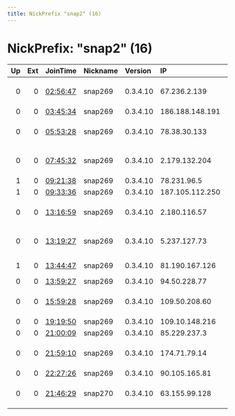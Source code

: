 ```yaml
---
title: NickPrefix "snap2" (16)
---
```


# NickPrefix: "snap2" (16)

|   Up |   Ext | JoinTime                                                                                            | Nickname   | Version   | IP              | AS                                 | CC   |   ORp |   Dirp | OS    | Contact   |   eFamMembers |
|-----:|------:|:----------------------------------------------------------------------------------------------------|:-----------|:----------|:----------------|:-----------------------------------|:-----|------:|-------:|:------|:----------|--------------:|
|    0 |     0 | [02:56:47](https://metrics.torproject.org/rs.html#details/D29EE3254082C7CA08113B67BB3A6946B3EB3C87) | snap269    | 0.3.4.10  | 67.236.2.139    | CenturyLink Communications, LLC    | us   | 46303 |      0 | Linux | None      |             1 |
|    0 |     0 | [03:45:34](https://metrics.torproject.org/rs.html#details/6C69F3BA5F4E16AAE86F0D65407810E70FC9B544) | snap269    | 0.3.4.10  | 186.188.148.191 | Cable Onda                         | pa   | 33365 |      0 | Linux | None      |             1 |
|    0 |     0 | [05:53:28](https://metrics.torproject.org/rs.html#details/E2D4B57B967B5E0FBFA135D0BF5AFB7CB6966AC4) | snap269    | 0.3.4.10  | 78.38.30.133    | Iran Telecommunication Company PJS | ir   | 36329 |      0 | Linux | None      |             1 |
|    0 |     0 | [07:45:32](https://metrics.torproject.org/rs.html#details/B404BA1ACC4761681EB0FE98E385EEA1FD0895F9) | snap269    | 0.3.4.10  | 2.179.132.204   | Iran Telecommunication Company PJS | ir   | 34119 |      0 | Linux | None      |             1 |
|    1 |     0 | [09:21:38](https://metrics.torproject.org/rs.html#details/F8AB3D5495230711D645E498FC20FE948C6D637C) | snap269    | 0.3.4.10  | 78.231.96.5     | Free SAS                           | fr   | 39299 |      0 | Linux | None      |             1 |
|    1 |     0 | [09:33:36](https://metrics.torproject.org/rs.html#details/DA1746BBCE3BC321E3F65FA149D59069A3A628B7) | snap269    | 0.3.4.10  | 187.105.112.250 | None                               | br   | 43169 |      0 | Linux | None      |             1 |
|    0 |     0 | [13:16:59](https://metrics.torproject.org/rs.html#details/D7F713C104C906E09F47C233D31EE845D21BCC47) | snap269    | 0.3.4.10  | 2.180.116.57    | Iran Telecommunication Company PJS | ir   | 42417 |      0 | Linux | None      |             1 |
|    0 |     0 | [13:19:27](https://metrics.torproject.org/rs.html#details/36BEE87C8F8A43C588CFB866CDE588FA83589797) | snap269    | 0.3.4.10  | 5.237.127.73    | Iran Telecommunication Company PJS | ir   | 43323 |      0 | Linux | None      |             1 |
|    1 |     0 | [13:44:47](https://metrics.torproject.org/rs.html#details/3C66080A4BD19C38E5312347B6332401FBEC2B96) | snap269    | 0.3.4.10  | 81.190.167.126  | Multimedia Polska S.A.             | pl   | 40107 |      0 | Linux | None      |             1 |
|    0 |     0 | [13:59:27](https://metrics.torproject.org/rs.html#details/821630DB571E44B0DBD5231AB653BC44F0DE350E) | snap269    | 0.3.4.10  | 94.50.228.77    | Rostelecom                         | ru   | 33929 |      0 | Linux | None      |             1 |
|    0 |     0 | [15:59:28](https://metrics.torproject.org/rs.html#details/869C32D6511E8D0F9DDCF3EF651FA26FC9D744BC) | snap269    | 0.3.4.10  | 109.50.208.60   | Nos Comunicacoes, S.A.             | pt   | 41883 |      0 | Linux | None      |             1 |
|    0 |     0 | [19:19:50](https://metrics.torproject.org/rs.html#details/2A8A7DC6BFBEB00DA04371E7223ED60B7AA00DD8) | snap269    | 0.3.4.10  | 109.10.148.216  | SFR SA                             | fr   | 35191 |      0 | Linux | None      |             1 |
|    0 |     0 | [21:00:09](https://metrics.torproject.org/rs.html#details/9A0491F3CFF7D81692BD2B01A4A1B1ADE1B0C59E) | snap269    | 0.3.4.10  | 85.229.237.3    | Telenor Norge AS                   | se   | 37031 |      0 | Linux | None      |             1 |
|    0 |     0 | [21:59:10](https://metrics.torproject.org/rs.html#details/B2252371D62F22E409EE5C77F768F1D877626B47) | snap269    | 0.3.4.10  | 174.71.79.14    | Cox Communications Inc.            | us   | 34227 |      0 | Linux | None      |             1 |
|    0 |     0 | [22:27:26](https://metrics.torproject.org/rs.html#details/816586D75B5B4569581393BF1551809B3E52013D) | snap269    | 0.3.4.10  | 90.105.165.81   | Orange                             | fr   | 39199 |      0 | Linux | None      |             1 |
|    0 |     0 | [21:46:29](https://metrics.torproject.org/rs.html#details/DD4A2701470E33298586E9EFDDF833E05ED86956) | snap270    | 0.3.4.10  | 63.155.99.128   | CenturyLink Communications, LLC    | us   | 33805 |      0 | Linux | None      |             1 |

